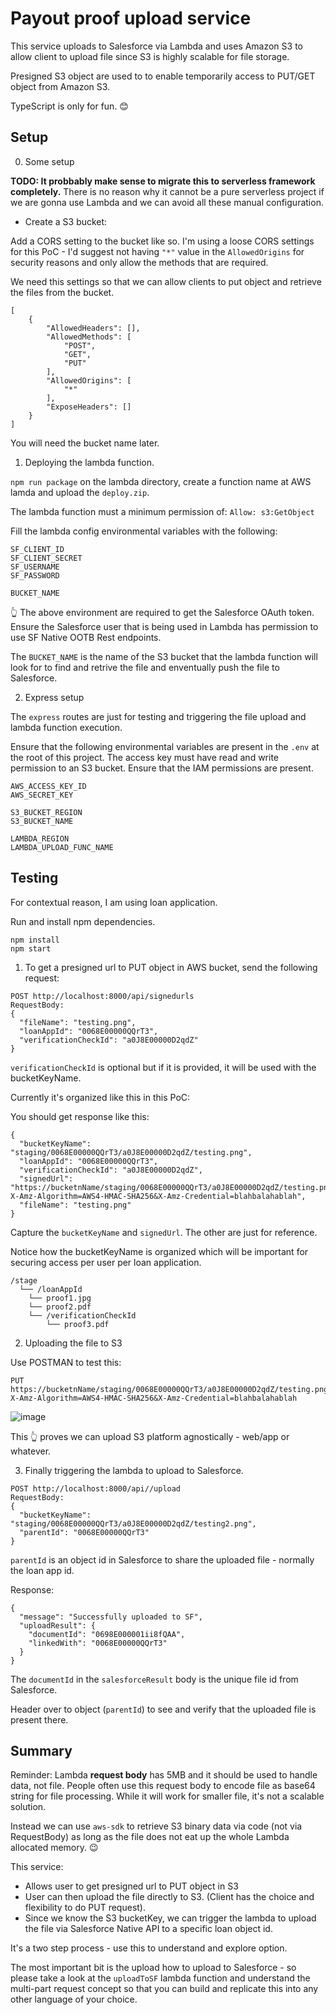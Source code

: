 # Payout proof upload service

This service uploads to Salesforce via Lambda and uses Amazon S3 to allow client to upload file since S3 is highly scalable for file storage.

Presigned S3 object are used to to enable temporarily access to PUT/GET object from Amazon S3.

TypeScript is only for fun. 😊


## Setup

0. Some setup

**TODO: It probbably make sense to migrate this to serverless framework completely.**
There is no reason why it cannot be a pure serverless project if we are gonna use Lambda and we can avoid all these manual configuration.

* Create a S3 bucket:

Add a CORS setting to the bucket like so. I'm using a loose CORS settings for this PoC - I'd suggest not having `"*"` value in the `AllowedOrigins` for security reasons and only allow the methods that are required.

We need this settings so that we can allow clients to put object and retrieve the files from the bucket.

```
[
    {
        "AllowedHeaders": [],
        "AllowedMethods": [
            "POST",
            "GET",
            "PUT"
        ],
        "AllowedOrigins": [
            "*"
        ],
        "ExposeHeaders": []
    }
]
```

You will need the bucket name later.

1. Deploying the lambda function.

`npm run package` on the lambda directory, create a function name at AWS lamda and upload the `deploy.zip`.

The lambda function must a minimum permission of: `Allow: s3:GetObject`

Fill the lambda config environmental variables with the following:
```
SF_CLIENT_ID
SF_CLIENT_SECRET
SF_USERNAME
SF_PASSWORD

BUCKET_NAME
```

👆 The above environment are required to get the Salesforce OAuth token. Ensure the Salesforce user that is being used in Lambda has permission to use SF Native OOTB Rest endpoints.

The `BUCKET_NAME` is the name of the S3 bucket that the lambda function will look for to find and retrive the file and enventually push the file to Salesforce.

2. Express setup

The `express` routes are just for testing and triggering the file upload and lambda function execution.

Ensure that the following environmental variables are present in the `.env` at the root of this project. The access key must have read and write permission to an S3 bucket. Ensure that the IAM permissions are present.

```
AWS_ACCESS_KEY_ID
AWS_SECRET_KEY

S3_BUCKET_REGION
S3_BUCKET_NAME

LAMBDA_REGION
LAMBDA_UPLOAD_FUNC_NAME
```

## Testing

For contextual reason, I am using loan application.

Run and install npm dependencies.

```
npm install
npm start
```

1. To get a presigned url to PUT object in AWS bucket, send the following request:

```
POST http://localhost:8000/api/signedurls
RequestBody:
{
  "fileName": "testing.png",
  "loanAppId": "0068E00000QQrT3",
  "verificationCheckId": "a0J8E00000D2qdZ"
}
```

`verificationCheckId` is optional but if it is provided, it will be used with the bucketKeyName.

Currently it's organized like this in this PoC:

You should get response like this:
```
{
  "bucketKeyName": "staging/0068E00000QQrT3/a0J8E00000D2qdZ/testing.png",
  "loanAppId": "0068E00000QQrT3",
  "verificationCheckId": "a0J8E00000D2qdZ",
  "signedUrl": "https://bucketnName/staging/0068E00000QQrT3/a0J8E00000D2qdZ/testing.png?X-Amz-Algorithm=AWS4-HMAC-SHA256&X-Amz-Credential=blahbalahablah",
  "fileName": "testing.png"
}
```

Capture the `bucketKeyName` and `signedUrl`. The other are just for reference.

Notice how the bucketKeyName is organized which will be important for securing access per user per loan application.

```
/stage
  └── /loanAppId
    └── proof1.jpg
    └── proof2.pdf
    └── /verificationCheckId
        └── proof3.pdf
```

2. Uploading the file to S3

Use POSTMAN to test this:

```
PUT https://bucketnName/staging/0068E00000QQrT3/a0J8E00000D2qdZ/testing.png?X-Amz-Algorithm=AWS4-HMAC-SHA256&X-Amz-Credential=blahbalahablah
```

![image](https://user-images.githubusercontent.com/11137745/111639254-007e1e00-87f3-11eb-8eb5-20ce41d02a7f.png)


This 👆 proves we can upload S3 platform agnostically - web/app or whatever.

3. Finally triggering the lambda to upload to Salesforce.

```
POST http://localhost:8000/api//upload
RequestBody:
{
  "bucketKeyName": "staging/0068E00000QQrT3/a0J8E00000D2qdZ/testing2.png",
  "parentId": "0068E00000QQrT3"
}
```

`parentId` is an object id in Salesforce to share the uploaded file - normally the loan app id.

Response:
```
{
  "message": "Successfully uploaded to SF",
  "uploadResult": {
    "documentId": "0698E000001ii8fQAA",
    "linkedWith": "0068E00000QQrT3"
  }
}
```

The `documentId` in the `salesforceResult` body is the unique file id from Salesforce.

Header over to object (`parentId`) to see and verify that the uploaded file is present there.

## Summary

Reminder: Lambda **request body** has 5MB and it should be used to handle data, not file. People often use this request body to encode file as base64 string for file processing. While it will work for smaller file, it's not a scalable solution.

Instead we can use `aws-sdk` to retrieve S3 binary data via code (not via RequestBody) as long as the file does not eat up the whole Lambda allocated memory. 😉

This service:

* Allows user to get presigned url to PUT object in S3
* User can then upload the file directly to S3. (Client has the choice and flexibility to do PUT request).
* Since we know the S3 bucketKey, we can trigger the lambda to upload the file via Salesforce Native API to a specific loan object id.

It's a two step process - use this to understand and explore option.

The most important bit is the upload how to upload to Salesforce - so please take a look at the `uploadToSF` lambda function and understand the multi-part request concept so that you can build and replicate this into any other language of your choice.
